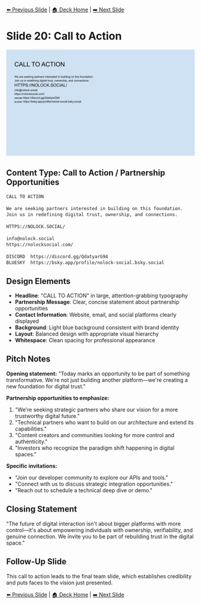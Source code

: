 <!-- Navigation Header -->
[⬅️ Previous Slide](slide19.md) | [🏠 Deck Home](../README.md) | [➡️ Next Slide](slide21.md)

# Slide 20: Call to Action

![Call to Action](../images/slide20.png)

## Content Type: Call to Action / Partnership Opportunities

```
CALL TO ACTION

We are seeking partners interested in building on this foundation.
Join us in redefining digital trust, ownership, and connections.

HTTPS://NOLOCK.SOCIAL/

info@nolock.social
https://nolocksocial.com/

DISCORD  https://discord.gg/QdatyarG94
BLUESKY  https://bsky.app/profile/nolock-social.bsky.social
```

## Design Elements

- **Headline**: "CALL TO ACTION" in large, attention-grabbing typography
- **Partnership Message**: Clear, concise statement about partnership opportunities
- **Contact Information**: Website, email, and social platforms clearly displayed
- **Background**: Light blue background consistent with brand identity
- **Layout**: Balanced design with appropriate visual hierarchy
- **Whitespace**: Clean spacing for professional appearance

## Pitch Notes

**Opening statement:**
"Today marks an opportunity to be part of something transformative. We're not just building another platform—we're creating a new foundation for digital trust."

**Partnership opportunities to emphasize:**
1. "We're seeking strategic partners who share our vision for a more trustworthy digital future."
2. "Technical partners who want to build on our architecture and extend its capabilities."
3. "Content creators and communities looking for more control and authenticity."
4. "Investors who recognize the paradigm shift happening in digital spaces."

**Specific invitations:**
- "Join our developer community to explore our APIs and tools."
- "Connect with us to discuss strategic integration opportunities."
- "Reach out to schedule a technical deep dive or demo."

## Closing Statement

"The future of digital interaction isn't about bigger platforms with more control—it's about empowering individuals with ownership, verifiability, and genuine connection. We invite you to be part of rebuilding trust in the digital space."

## Follow-Up Slide

This call to action leads to the final team slide, which establishes credibility and puts faces to the vision just presented.

<!-- Navigation Footer -->
[⬅️ Previous Slide](slide19.md) | [🏠 Deck Home](../README.md) | [➡️ Next Slide](slide21.md)
